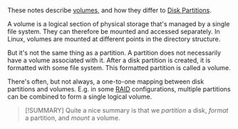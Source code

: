 These notes describe [volumes](https://en.wikipedia.org/wiki/Volume_(computing)#:~:text=In%20computer%20data%20storage%2C%20a,partition%20of%20a%20hard%20disk.), and how they differ to [Disk Partitions](Disk%20Partitions.md).

A volume is a logical section of physical storage that's managed by a single file system. They can therefore be mounted and accessed separately. In Linux, volumes are mounted at different points in the directory structure.

But it's not the same thing as a partition. A partition does not necessarily have a volume associated with it. After a disk partition is created, it is formatted with some file system. This formatted partition is called a volume.

There's often, but not always, a one-to-one mapping between disk partitions and volumes. E.g. in some [RAID](OSTEP/Part%20III%20-%20Persistence/3%20-%20RAIDs.md) configurations, multiple partitions can be combined to form a single logical volume. 

> [!SUMMARY]
> Quite a nice summary is that we *partition* a disk, *format* a partition, and *mount* a volume.




